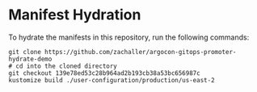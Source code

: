 # Manifest Hydration

To hydrate the manifests in this repository, run the following commands:

```shell
git clone https://github.com/zachaller/argocon-gitops-promoter-hydrate-demo
# cd into the cloned directory
git checkout 139e78ed53c28b964ad2b193cb38a53bc656987c
kustomize build ./user-configuration/production/us-east-2
```
